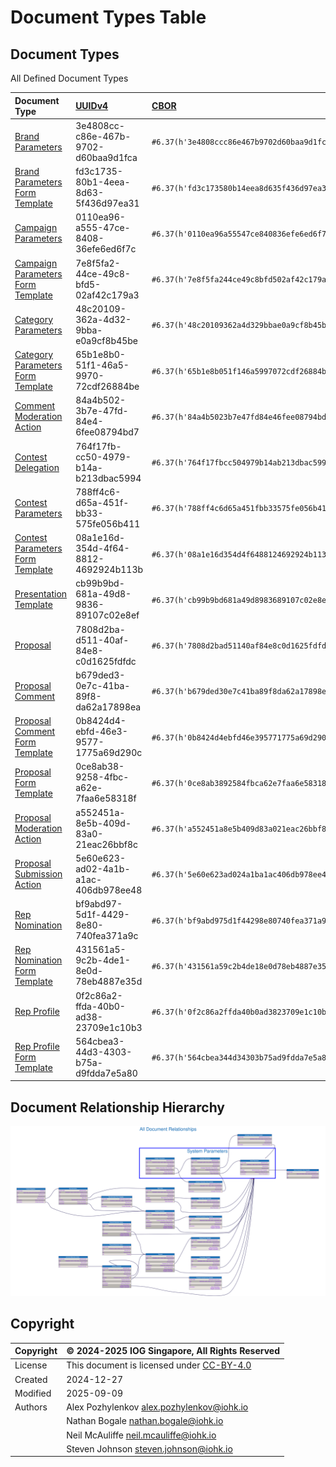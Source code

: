 # Document Types Table

## Document Types

All Defined Document Types

<!-- markdownlint-disable MD033 -->
| Document Type | [UUIDv4][RFC9562-V4] | [CBOR][RFC8949] |
| :--- | :--- | :--- |
| [Brand Parameters](docs/brand_parameters.md) | 3e4808cc-c86e-467b-9702-d60baa9d1fca | `#6.37(h'3e4808ccc86e467b9702d60baa9d1fca')` |
| [Brand Parameters Form Template](docs/brand_parameters_form_template.md) | fd3c1735-80b1-4eea-8d63-5f436d97ea31 | `#6.37(h'fd3c173580b14eea8d635f436d97ea31')` |
| [Campaign Parameters](docs/campaign_parameters.md) | 0110ea96-a555-47ce-8408-36efe6ed6f7c | `#6.37(h'0110ea96a55547ce840836efe6ed6f7c')` |
| [Campaign Parameters Form Template](docs/campaign_parameters_form_template.md) | 7e8f5fa2-44ce-49c8-bfd5-02af42c179a3 | `#6.37(h'7e8f5fa244ce49c8bfd502af42c179a3')` |
| [Category Parameters](docs/category_parameters.md) | 48c20109-362a-4d32-9bba-e0a9cf8b45be | `#6.37(h'48c20109362a4d329bbae0a9cf8b45be')` |
| [Category Parameters Form Template](docs/category_parameters_form_template.md) | 65b1e8b0-51f1-46a5-9970-72cdf26884be | `#6.37(h'65b1e8b051f146a5997072cdf26884be')` |
| [Comment Moderation Action](docs/comment_moderation_action.md) | 84a4b502-3b7e-47fd-84e4-6fee08794bd7 | `#6.37(h'84a4b5023b7e47fd84e46fee08794bd7')` |
| [Contest Delegation](docs/contest_delegation.md) | 764f17fb-cc50-4979-b14a-b213dbac5994 | `#6.37(h'764f17fbcc504979b14ab213dbac5994')` |
| [Contest Parameters](docs/contest_parameters.md) | 788ff4c6-d65a-451f-bb33-575fe056b411 | `#6.37(h'788ff4c6d65a451fbb33575fe056b411')` |
| [Contest Parameters Form Template](docs/contest_parameters_form_template.md) | 08a1e16d-354d-4f64-8812-4692924b113b | `#6.37(h'08a1e16d354d4f6488124692924b113b')` |
| [Presentation Template](docs/presentation_template.md) | cb99b9bd-681a-49d8-9836-89107c02e8ef | `#6.37(h'cb99b9bd681a49d8983689107c02e8ef')` |
| [Proposal](docs/proposal.md) | 7808d2ba-d511-40af-84e8-c0d1625fdfdc | `#6.37(h'7808d2bad51140af84e8c0d1625fdfdc')` |
| [Proposal Comment](docs/proposal_comment.md) | b679ded3-0e7c-41ba-89f8-da62a17898ea | `#6.37(h'b679ded30e7c41ba89f8da62a17898ea')` |
| [Proposal Comment Form Template](docs/proposal_comment_form_template.md) | 0b8424d4-ebfd-46e3-9577-1775a69d290c | `#6.37(h'0b8424d4ebfd46e395771775a69d290c')` |
| [Proposal Form Template](docs/proposal_form_template.md) | 0ce8ab38-9258-4fbc-a62e-7faa6e58318f | `#6.37(h'0ce8ab3892584fbca62e7faa6e58318f')` |
| [Proposal Moderation Action](docs/proposal_moderation_action.md) | a552451a-8e5b-409d-83a0-21eac26bbf8c | `#6.37(h'a552451a8e5b409d83a021eac26bbf8c')` |
| [Proposal Submission Action](docs/proposal_submission_action.md) | 5e60e623-ad02-4a1b-a1ac-406db978ee48 | `#6.37(h'5e60e623ad024a1ba1ac406db978ee48')` |
| [Rep Nomination](docs/rep_nomination.md) | bf9abd97-5d1f-4429-8e80-740fea371a9c | `#6.37(h'bf9abd975d1f44298e80740fea371a9c')` |
| [Rep Nomination Form Template](docs/rep_nomination_form_template.md) | 431561a5-9c2b-4de1-8e0d-78eb4887e35d | `#6.37(h'431561a59c2b4de18e0d78eb4887e35d')` |
| [Rep Profile](docs/rep_profile.md) | 0f2c86a2-ffda-40b0-ad38-23709e1c10b3 | `#6.37(h'0f2c86a2ffda40b0ad3823709e1c10b3')` |
| [Rep Profile Form Template](docs/rep_profile_form_template.md) | 564cbea3-44d3-4303-b75a-d9fdda7e5a80 | `#6.37(h'564cbea344d34303b75ad9fdda7e5a80')` |
<!-- markdownlint-enable MD033 -->

## Document Relationship Hierarchy

![Document Hierarchy](diagrams/all.dot.svg "Document Hierarchy")

## Copyright

| Copyright | :copyright: 2024-2025 IOG Singapore, All Rights Reserved |
| --- | --- |
| License | This document is licensed under [CC-BY-4.0] |
| Created | 2024-12-27 |
| Modified | 2025-09-09 |
| Authors | Alex Pozhylenkov <alex.pozhylenkov@iohk.io> |
| | Nathan Bogale <nathan.bogale@iohk.io> |
| | Neil McAuliffe <neil.mcauliffe@iohk.io> |
| | Steven Johnson <steven.johnson@iohk.io> |

[CC-BY-4.0]: https://creativecommons.org/licenses/by/4.0/legalcode
[RFC9562-V4]: https://www.rfc-editor.org/rfc/rfc9562.html#name-uuid-version-4
[RFC8949]: https://www.rfc-editor.org/rfc/rfc8949.html
